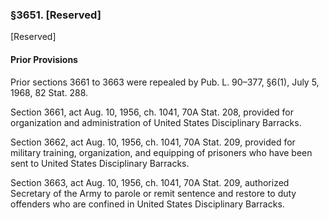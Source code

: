 ### §3651. [Reserved] ###

[Reserved]

#### Prior Provisions ####

Prior sections 3661 to 3663 were repealed by Pub. L. 90–377, §6(1), July 5, 1968, 82 Stat. 288.

Section 3661, act Aug. 10, 1956, ch. 1041, 70A Stat. 208, provided for organization and administration of United States Disciplinary Barracks.

Section 3662, act Aug. 10, 1956, ch. 1041, 70A Stat. 209, provided for military training, organization, and equipping of prisoners who have been sent to United States Disciplinary Barracks.

Section 3663, act Aug. 10, 1956, ch. 1041, 70A Stat. 209, authorized Secretary of the Army to parole or remit sentence and restore to duty offenders who are confined in United States Disciplinary Barracks.